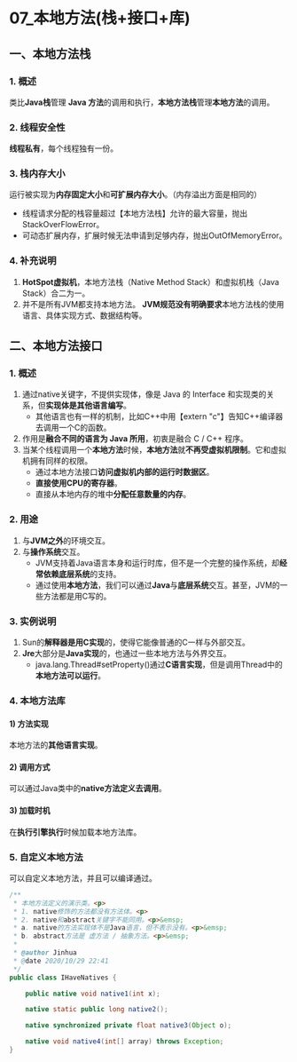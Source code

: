 # 07_本地方法(栈+接口+库)

## 一、本地方法栈

### 1. 概述

类比**Java栈**管理 **Java 方法**的调用和执行，**本地方法栈**管理**本地方法**的调用。

### 2. 线程安全性

**线程私有**，每个线程独有一份。

### 3. 栈内存大小

运行被实现为**内存固定大小**和**可扩展内存大小**。（内存溢出方面是相同的）

* 线程请求分配的栈容量超过【本地方法栈】允许的最大容量，抛出StackOverFlowError。 
* 可动态扩展内存，扩展时候无法申请到足够内存，抛出OutOfMemoryError。 

### 4. 补充说明

1. **HotSpot虚拟机**，本地方法栈（Native Method Stack）和虚拟机栈（Java Stack）合二为一。
2. 并不是所有JVM都支持本地方法。 **JVM规范没有明确要求**本地方法栈的使用语言、具体实现方式、数据结构等。

## 二、本地方法接口

### 1. 概述

1. 通过native关键字，不提供实现体，像是 Java 的 Interface 和实现类的关系，但**实现体是其他语言编写**。 
   * 其他语言也有一样的机制，比如C++中用【extern "c"】告知C++编译器去调用一个C的函数。
2. 作用是**融合不同的语言为 Java 所用**，初衷是融合 C / C++ 程序。 
3. 当某个线程调用一个**本地方法**时候，**本地方法**就**不再受虚拟机限制**。它和虚拟机拥有同样的权限。 
   * 通过本地方法接口**访问虚拟机内部的运行时数据区**。 
   * **直接使用CPU的寄存器**。
   * 直接从本地内存的堆中**分配任意数量的内存**。 

### 2. 用途

1. 与**JVM之外**的环境交互。 
2. 与**操作系统**交互。
   * JVM支持着Java语言本身和运行时库，但不是一个完整的操作系统，却**经常依赖底层系统**的支持。 
   * 通过使用**本地方法**，我们可以通过**Java**与**底层系统**交互。甚至，JVM的一些方法都是用C写的。 

### 3. 实例说明

1. Sun的**解释器是用C实现**的，使得它能像普通的C一样与外部交互。 
2. **Jre**大部分是**Java实现**的，也通过一些本地方法与外界交互。 
   * java.lang.Thread#setProperty()通过**C语言实现**，但是调用Thread中的**本地方法可以运行**。

### 4. 本地方法库

#### 1) 方法实现

本地方法的**其他语言实现**。

#### 2) 调用方式

可以通过Java类中的**native方法定义去调用**。

#### 3) 加载时机

在**执行引擎执行**时候加载本地方法库。

### 5. 自定义本地方法

可以自定义本地方法，并且可以编译通过。

```java
/**
 * 本地方法定义的演示类。<p>
 * 1. native修饰的方法都没有方法体。<p>
 * 2. native和abstract关键字不能同用。<p>&emsp;
 * a. native的方法实现体不是Java语言，但不表示没有。<p>&emsp;
 * b. abstract方法是 虚方法 / 抽象方法。<p>&emsp;
 *
 * @author Jinhua
 * @date 2020/10/29 22:41
 */
public class IHaveNatives {

    public native void native1(int x);

    native static public long native2();

    native synchronized private float native3(Object o);

    native void native4(int[] array) throws Exception;
}
```

